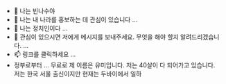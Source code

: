 - 👋 나는 빈나수야 
- 👀 나는 내 나라를 홍보하는 데 관심이 있습니다  ...
- 🌱 나는 정치인이다  ...
- 💞️ 관심이 있으시면 저에게 메시지를 보내주세요. 무엇을 해야 할지 알려드리겠습니다. ...
- 📫 링크를 클릭하세요 ...
- 정부로부터 ...
  무료로 
제 이름은 유미입니다. 저는 40살이 다 되어가고 있습니다. 저는 한국 서울 출신이지만 현재는 두바이에서 일하
